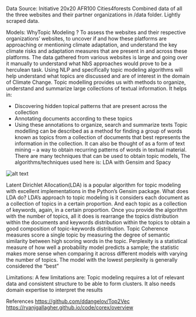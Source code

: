 
Data Source:
Initiative 20x20 
AFR100 
Cities4forests 
Combined data of all the three websites and their partner organizations in /data folder. Lightly scraped data.

Models:
WhyTopic Modeling ? 
	To assess the websites and their respective organizations’ websites, to  uncover if and how these platforms are approaching or mentioning climate adaptation, and understand the key climate risks and adaptation measures that are present in and across these platforms.
	The data gathered from various websites is large and going over it manually to understand what NbS approaches would prove to be a herculean task. Using NLP and specifically topic modeling algorithms will help understand what topics are discussed and are of interest in the domain of Climate Change.
	Topic modelling provides us with methods to organize, understand and summarize large collections of textual information. It helps in:
- Discovering hidden topical patterns that are present across the collection
- Annotating documents according to these topics
- Using these annotations to organize, search and summarize texts
Topic modelling can be described as a method for finding a group of words known as  topics from a collection of documents that best represents the information in the collection. It can also be thought of as a form of text mining – a way to obtain recurring patterns of words in textual material.
There are many techniques that can be used to obtain topic models, The algorithms/techniques  used here is: LDA with Gensim and Spacy

![alt text](https://github.com/nishreenk/blob/MLProjects/images/Topic_Modeling.jpg?raw=true)

Latent Dirichlet Allocation(LDA) is a popular algorithm for topic modeling with excellent implementations in the Python’s Gensim package.
What does LDA do?
LDA’s approach to topic modeling is it considers each document as a collection of topics in a certain proportion. And each topic as a collection of keywords, again, in a certain proportion.
Once you provide the algorithm with the number of topics, all it does is rearrange the topics distribution within the documents and keywords distribution within the topics to obtain a good composition of topic-keywords distribution.
Topic Coherence measures score a single topic by measuring the degree of semantic similarity between high scoring words in the topic.
Perplexity is a statistical measure of how well a probability model predicts a sample; the statistic makes more sense when comparing it across different models with varying the number of topics. The model with the lowest perplexity is generally considered the “best”
 
Limitations:
	A few limitations are:
Topic modeling requires a lot of relevant data and consistent structure to be able to form clusters.
It also needs domain expertise to interpret the results

References
https://github.com/ddangelov/Top2Vec
https://ryanjgallagher.github.io/code/corex/overview
